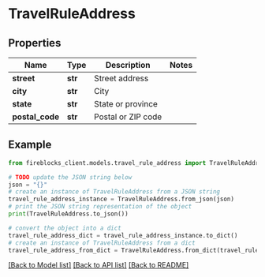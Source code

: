# TravelRuleAddress


## Properties

Name | Type | Description | Notes
------------ | ------------- | ------------- | -------------
**street** | **str** | Street address | 
**city** | **str** | City | 
**state** | **str** | State or province | 
**postal_code** | **str** | Postal or ZIP code | 

## Example

```python
from fireblocks_client.models.travel_rule_address import TravelRuleAddress

# TODO update the JSON string below
json = "{}"
# create an instance of TravelRuleAddress from a JSON string
travel_rule_address_instance = TravelRuleAddress.from_json(json)
# print the JSON string representation of the object
print(TravelRuleAddress.to_json())

# convert the object into a dict
travel_rule_address_dict = travel_rule_address_instance.to_dict()
# create an instance of TravelRuleAddress from a dict
travel_rule_address_from_dict = TravelRuleAddress.from_dict(travel_rule_address_dict)
```
[[Back to Model list]](../README.md#documentation-for-models) [[Back to API list]](../README.md#documentation-for-api-endpoints) [[Back to README]](../README.md)


